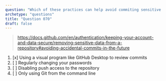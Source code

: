```yaml
---
question: "Which of these practices can help avoid commiting sensitive data or files to a git repository?"
archetype: "questions"
title: "Question 070"
draft: false
---
```


> https://docs.github.com/en/authentication/keeping-your-account-and-data-secure/removing-sensitive-data-from-a-repository#avoiding-accidental-commits-in-the-future
1. [x] Using a visual program like GitHub Desktop to review commits
1. [ ] Regularly changing your passwords
1. [ ] Disabling push access to the repository
1. [ ] Only using Git from the command line
